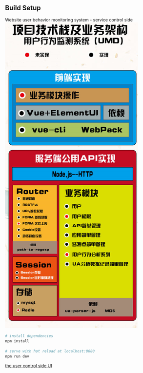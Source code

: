 ## Build Setup
Website user behavior monitoring system - service control side
![image](https://github.com/w89612b/API-User-behavior-monitoring-system-/blob/master/api.png)
``` bash
# install dependencies
npm install

# serve with hot reload at localhost:8080
npm run dev
```
[the user control side UI](https://github.com/w89612b/User-behavior-monitoring-system.git)
